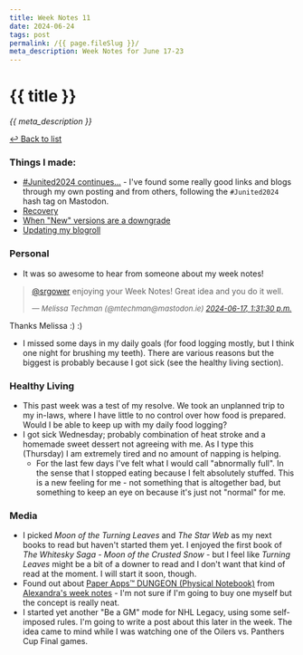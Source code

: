 ```yaml
---
title: Week Notes 11
date: 2024-06-24
tags: post
permalink: /{{ page.fileSlug }}/
meta_description: Week Notes for June 17-23
---
```


# {{ title }}

*{{ meta_description }}*

[↩ Back to list](/weeknotes/)

### Things I made:

- [#Junited2024 continues...](https://lwgrs.bearblog.dev/junited-2024) - I've found some really good links and blogs through my own posting and from others, following the `#Junited2024` hash tag on Mastodon. 
- [Recovery](https://lwgrs.bearblog.dev/recovery/) 
- [When "New" versions are a downgrade](https://lwgrs.bearblog.dev/new-downgrade/)
- [Updating my blogroll](https://lwgrs.bearblog.dev/updating-blogroll/)

### Personal

- It was so awesome to hear from someone about my week notes! 
<blockquote lang="en" cite="https://mastodon.ie/@mtechman/112633150880804101">
  <p><span class="h-card"><a href="https://ottawa.place/@srgower" class="u-url mention" rel="nofollow noopener noreferrer" target="_blank">@<span>srgower</span></a></span> enjoying your Week Notes! Great idea and you do it well.</p>
    <p style="font-size: small;"><em> — Melissa Techman (@mtechman@mastodon.ie) <a href="https://mastodon.ie/@mtechman/112633150880804101"><time datetime="2024-06-17T17:31:30.000Z">2024-06-17, 1:31:30 p.m.</time></a></em></p>
</blockquote>
Thanks Melissa :) :)  

- I missed some days in my daily goals (for food logging mostly, but I think one night for brushing my teeth). There are various reasons but the biggest is probably because I got sick (see the healthy living section). 

### Healthy Living

- This past week was a test of my resolve. We took an unplanned trip to my in-laws, where I have little to no control over how food is prepared. Would I be able to keep up with my daily food logging? 
- I got sick Wednesday; probably combination of heat stroke and a homemade sweet dessert not agreeing with me. As I type this (Thursday) I am extremely tired and no amount of napping is helping. 
  - For the last few days I've felt what I would call "abnormally full". In the sense that I stopped eating because I felt absolutely stuffed. This is a new feeling for me - not something that is altogether bad, but something to keep an eye on because it's just not "normal" for me. 

### Media

- I picked *Moon of the Turning Leaves* and *The Star Web* as my next books to read but haven't started them yet. I enjoyed the first book of *The Whitesky Saga* - *Moon of the Crusted Snow* - but I feel like *Turning Leaves* might be a bit of a downer to read and I don't want that kind of read at the moment. I will start it soon, though. 
- Found out about [Paper Apps™ DUNGEON (Physical Notebook)](https://gladdendesign.com/products/paper-apps-dungeon) from [Alexandra's week notes](https://alexandrawolfe.ca/week-notes-june-10-16/) - I'm not sure if I'm going to buy one myself but the concept is really neat. 
- I started yet another "Be a GM" mode for NHL Legacy, using some self-imposed rules. I'm going to write a post about this later in the week. The idea came to mind while I was watching one of the Oilers vs. Panthers Cup Final games. 
